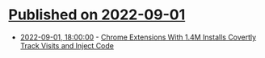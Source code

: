 # [Published on 2022-09-01](index.md)

* [2022-09-01, 18:00:00](https://yro.slashdot.org/story/22/09/01/1647229/chrome-extensions-with-14m-installs-covertly-track-visits-and-inject-code?utm_source=rss1.0mainlinkanon&utm_medium=feed) - [Chrome Extensions With 1.4M Installs Covertly Track Visits and Inject Code](https://yro.slashdot.org/story/22/09/01/1647229/chrome-extensions-with-14m-installs-covertly-track-visits-and-inject-code?utm_source=rss1.0mainlinkanon&utm_medium=feed)
